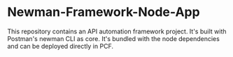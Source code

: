 # Newman-Framework-Node-App
This repository contains an API automation framework project. It's built with Postman's newman CLI as core. It's bundled with the node dependencies and can be deployed directly in PCF.
